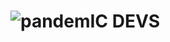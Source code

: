 #  ![pandemIC DEVS](https://user-images.githubusercontent.com/125067457/221675921-a99f262e-023d-4189-8706-e64e3ed9068b.png)

                     
